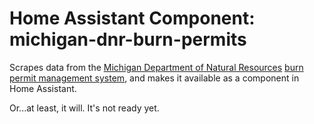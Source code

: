 # Home Assistant Component: michigan-dnr-burn-permits

Scrapes data from the [Michigan Department of Natural Resources][] 
[burn permit management system][BPMS], and makes it available as a component in Home Assistant.

Or...at least, it will. It's not ready yet.


[Michigan Department of Natural Resources]:
https://www.michigan.gov/dnr

[BPMS]:
https://www2.dnr.state.mi.us/burnpermits/
